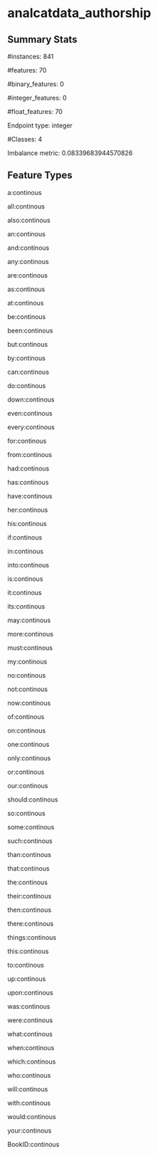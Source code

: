 # analcatdata_authorship

## Summary Stats

#instances: 841

#features: 70

  #binary_features: 0

  #integer_features: 0

  #float_features: 70

Endpoint type: integer

#Classes: 4

Imbalance metric: 0.08339683944570826

## Feature Types

 a:continous

all:continous

also:continous

an:continous

and:continous

any:continous

are:continous

as:continous

at:continous

be:continous

been:continous

but:continous

by:continous

can:continous

do:continous

down:continous

even:continous

every:continous

for:continous

from:continous

had:continous

has:continous

have:continous

her:continous

his:continous

if:continous

in:continous

into:continous

is:continous

it:continous

its:continous

may:continous

more:continous

must:continous

my:continous

no:continous

not:continous

now:continous

of:continous

on:continous

one:continous

only:continous

or:continous

our:continous

should:continous

so:continous

some:continous

such:continous

than:continous

that:continous

the:continous

their:continous

then:continous

there:continous

things:continous

this:continous

to:continous

up:continous

upon:continous

was:continous

were:continous

what:continous

when:continous

which:continous

who:continous

will:continous

with:continous

would:continous

your:continous

BookID:continous

